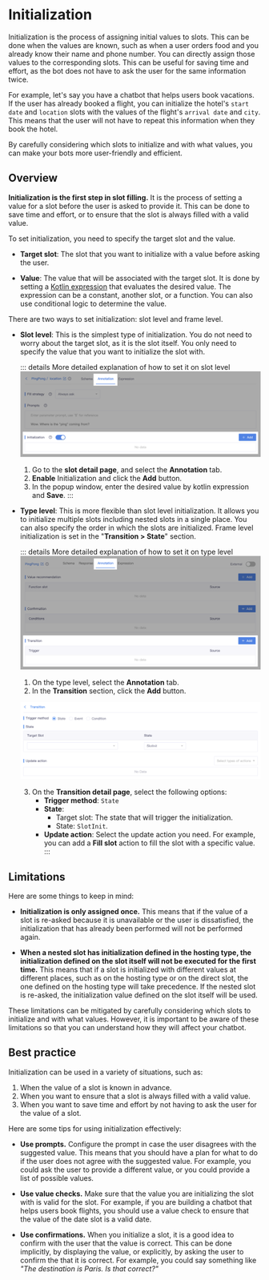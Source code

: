 # Initialization
Initialization is the process of assigning initial values to slots. This can be done when the values are known, such as when a user orders food and you already know their name and phone number. You can directly assign those values to the corresponding slots. This can be useful for saving time and effort, as the bot does not have to ask the user for the same information twice.

For example, let's say you have a chatbot that helps users book vacations. If the user has already booked a flight, you can initialize the hotel's `start date` and `location` slots with the values of the flight's `arrival date` and `city`. This means that the user will not have to repeat this information when they book the hotel.

By carefully considering which slots to initialize and with what values, you can make your bots more user-friendly and efficient. 

## Overview

**Initialization is the first step in slot filling.** It is the process of setting a value for a slot before the user is asked to provide it. This can be done to save time and effort, or to ensure that the slot is always filled with a valid value.

To set initialization, you need to specify the target slot and the value.

- **Target slot**: The slot that you want to initialize with a value before asking the user.

- **Value**: The value that will be associated with the target slot. It is done by setting a [Kotlin expression](kotlinexpression.md) that evaluates the desired value. The expression can be a constant, another slot, or a function. You can also use conditional logic to determine the value.

There are two ways to set initialization: slot level and frame level.

- **Slot level**: This is the simplest type of initialization. You do not need to worry about the target slot, as it is the slot itself. You only need to specify the value that you want to initialize the slot with. 
  
  ::: details More detailed explanation of how to set it on slot level
  ![slot level init](/images/annotation/initialization/slot_init_1.png)
  1. Go to the **slot detail page**, and select the **Annotation** tab.
  2. **Enable** Initialization and click the **Add** button.
  3. In the popup window, enter the desired value by kotlin expression and **Save**.
  :::

- **Type level**: This is more flexible than slot level initialization. It allows you to initialize multiple slots including nested slots in a single place. You can also specify the order in which the slots are initialized. Frame level initialization is set in the "**Transition > State**" section.

  ::: details More detailed explanation of how to set it on type level
  ![frame level init](/images/annotation/initialization/frame_init_1.png)
  1. On the type level, select the **Annotation** tab.
  2. In the **Transition** section, click the **Add** button.
  
  ![frame level init](/images/annotation/initialization/frame_init_2.png)

  3. On the **Transition detail page**, select the following options:
     - **Trigger method**: `State`
     - **State**: 
       - Target slot: The state that will trigger the initialization.
       - State: `SlotInit`.
     - **Update action**: Select the update action you need. For example, you can add a **Fill slot** action to fill the slot with a specific value.
  :::

## Limitations

Here are some things to keep in mind:

- **Initialization is only assigned once.** This means that if the value of a slot is re-asked because it is unavailable or the user is dissatisfied, the initialization that has already been performed will not be performed again. 

- **When a nested slot has initialization defined in the hosting type, the initialization defined on the slot itself will not be executed for the first time.** This means that if a slot is initialized with different values at different places, such as on the hosting type or on the direct slot, the one defined on the hosting type will take precedence. If the nested slot is re-asked, the initialization value defined on the slot itself will be used.

These limitations can be mitigated by carefully considering which slots to initialize and with what values. However, it is important to be aware of these limitations so that you can understand how they will affect your chatbot.

## Best practice

Initialization can be used in a variety of situations, such as:
1. When the value of a slot is known in advance.
2. When you want to ensure that a slot is always filled with a valid value.
3. When you want to save time and effort by not having to ask the user for the value of a slot.

Here are some tips for using initialization effectively:

- **Use prompts.** Configure the prompt in case the user disagrees with the suggested value. This means that you should have a plan for what to do if the user does not agree with the suggested value. For example, you could ask the user to provide a different value, or you could provide a list of possible values.

- **Use value checks.** Make sure that the value you are initializing the slot with is valid for the slot. For example, if you are building a chatbot that helps users book flights, you should use a value check to ensure that the value of the date slot is a valid date.

- **Use confirmations.** When you initialize a slot, it is a good idea to confirm with the user that the value is correct. This can be done implicitly, by displaying the value, or explicitly, by asking the user to confirm the  that it is correct. For example, you could say something like *"The destination is Paris. Is that correct?"*
